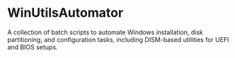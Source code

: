 # WinUtilsAutomator
A collection of batch scripts to automate Windows installation, disk partitioning, and configuration tasks, including DISM-based utilities for UEFI and BIOS setups.
